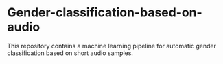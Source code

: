# Gender-classification-based-on-audio
This repository contains a machine learning pipeline for automatic gender classification based on short audio samples.
